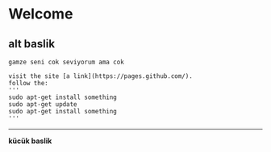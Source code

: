 # Welcome
## alt baslik
	gamze seni cok seviyorum ama cok
	
	visit the site [a link](https://pages.github.com/).
	follow the:
	'''
	sudo apt-get install something
	sudo apt-get update
	sudo apt-get install something
	'''
---
**kücük baslik**
